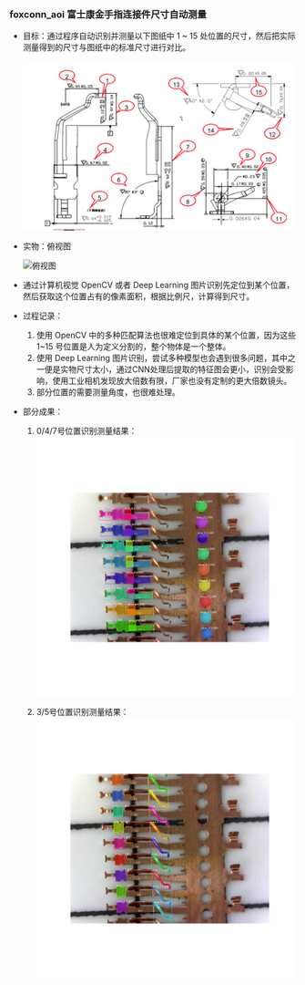 ### foxconn_aoi 富士康金手指连接件尺寸自动测量
- 目标：通过程序自动识别并测量以下图纸中 1 ~ 15 处位置的尺寸，然后把实际测量得到的尺寸与图纸中的标准尺寸进行对比。

  ![图纸](data/a_1.png)

- 实物：俯视图

  ![俯视图](data/01_topview.png)
  
- 通过计算机视觉 OpenCV 或者 Deep Learning 图片识别先定位到某个位置，然后获取这个位置占有的像素面积，根据比例尺，计算得到尺寸。

- 过程记录：
    1. 使用 OpenCV 中的多种匹配算法也很难定位到具体的某个位置，因为这些 1~15 号位置是人为定义分割的，整个物体是一个整体。
    2. 使用 Deep Learning 图片识别，尝试多种模型也会遇到很多问题，其中之一便是实物尺寸太小，通过CNN处理后提取的特征图会更小，识别会受影响，使用工业相机发现放大倍数有限，厂家也没有定制的更大倍数镜头。
    3. 部分位置的需要测量角度，也很难处理。

- 部分成果：
    1. 0/4/7号位置识别测量结果：![area_0_4_7](docs/inference_0_4_7.jpg)
    
    2. 3/5号位置识别测量结果：![area_3_5](docs/inference_3_5.jpg)
